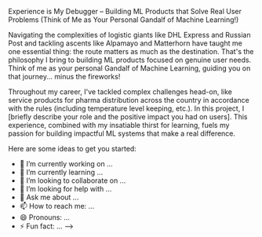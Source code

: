 Experience is My Debugger – Building ML Products that Solve Real User Problems (Think of Me as Your Personal Gandalf of Machine Learning!)

Navigating the complexities of logistic giants like DHL Express and Russian Post and tackling ascents like Alpamayo and Matterhorn have taught me one essential thing: the route matters as much as the destination. That's the philosophy I bring to building ML products focused on genuine user needs. Think of me as your personal Gandalf of Machine Learning, guiding you on that journey... minus the fireworks!

Throughout my career, I've tackled complex challenges head-on, like service products for pharma distribution across the country in accordance with the rules (including temperature level keeping, etc.). In this project, I [briefly describe your role and the positive impact you had on users].  This experience, combined with my insatiable thirst for learning, fuels my passion for building impactful ML systems that make a real difference.

Here are some ideas to get you started:

- 🔭 I’m currently working on ...
- 🌱 I’m currently learning ...
- 👯 I’m looking to collaborate on ...
- 🤔 I’m looking for help with ...
- 💬 Ask me about ...
- 📫 How to reach me: ...
- 😄 Pronouns: ...
- ⚡ Fun fact: ...
-->
